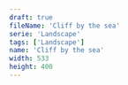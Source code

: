```yaml
---
draft: true
fileName: 'Cliff by the sea'
serie: 'Landscape'
tags: ['Landscape']
name: 'Cliff by the sea'
width: 533
height: 400
---
```


